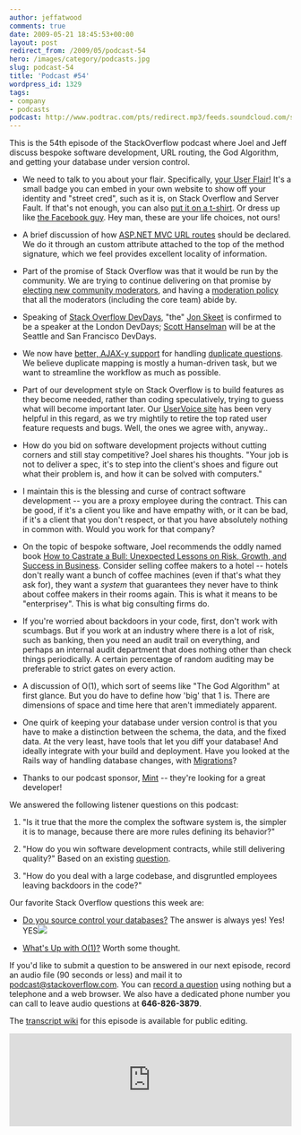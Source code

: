 ```yaml
---
author: jeffatwood
comments: true
date: 2009-05-21 18:45:53+00:00
layout: post
redirect_from: /2009/05/podcast-54
hero: /images/category/podcasts.jpg
slug: podcast-54
title: 'Podcast #54'
wordpress_id: 1329
tags:
- company
- podcasts
podcast: http://www.podtrac.com/pts/redirect.mp3/feeds.soundcloud.com/stream/14377289-stack-exchange-stack-overflow-podcast-24.mp3
---
```


This is the 54th episode of the StackOverflow podcast where Joel and Jeff discuss bespoke software development, URL routing, the God Algorithm, and getting your database under version control.






  * We need to talk to you about your flair. Specifically, [your User Flair!](http://blog.stackoverflow.com/2009/05/nowearn-valuable-flair) It's a small badge you can embed in your own website to show off your identity and "street cred", such as it is, on Stack Overflow and Server Fault. If that's not enough, you can also [put it on a t-shirt](http://shirt.social-shirt.com/stackoverflow-shirt.html). Or dress up like [the Facebook guy](http://www.eye-wash.com/wp-content/uploads/2007/11/facebookcostume2.jpg). Hey man, these are your life choices, not ours!


  * A brief discussion of how [ASP.NET MVC URL routes](http://www.asp.net/Learn/mvc/tutorial-05-cs.aspx) should be declared. We do it through an custom attribute attached to the top of the method signature, which we feel provides excellent locality of information.


  * Part of the promise of Stack Overflow was that it would be run by the community. We are trying to continue delivering on that promise by [electing new community moderators](http://blog.stackoverflow.com/2009/05/welcome-new-community-moderators/), and having a [moderation policy](http://blog.stackoverflow.com/2009/05/a-theory-of-moderation/) that all the moderators (including the core team) abide by.


  * Speaking of [Stack Overflow DevDays](http://stackoverflow.carsonified.com/), "the" [Jon Skeet](http://msmvps.com/blogs/jon_skeet/default.aspx) is confirmed to be a speaker at the London DevDays; [Scott Hanselman](http://www.hanselman.com/blog/) will be at the Seattle and San Francisco DevDays.


  * We now have [better, AJAX-y support](http://blog.stackoverflow.com/2009/05/linking-duplicate-questions/) for handling [duplicate questions](http://blog.stackoverflow.com/2009/04/handling-duplicate-questions/). We believe duplicate mapping is mostly a human-driven task, but we want to streamline the workflow as much as possible.


  * Part of our development style on Stack Overflow is to build features as they become needed, rather than coding speculatively, trying to guess what will become important later. Our [UserVoice site](http://stackoverflow.uservoice.com/) has been very helpful in this regard, as we try mightily to retire the top rated user feature requests and bugs. Well, the ones we agree with, anyway..


  * How do you bid on software development projects without cutting corners and still stay competitive? Joel shares his thoughts. "Your job is not to deliver a spec, it's to step into the client's shoes and figure out what their problem is, and how it can be solved with computers."


  * I maintain this is the blessing and curse of contract software development -- you are a proxy employee during the contract. This can be good, if it's a client you like and have empathy with, or it can be bad, if it's a client that you don't respect, or that you have absolutely nothing in common with. Would you work for that company?


  * On the topic of bespoke software, Joel recommends the oddly named book [How to Castrate a Bull: Unexpected Lessons on Risk, Growth, and Success in Business](http://www.amazon.com/dp/0470345233/?tag=codinghorror-20). Consider selling coffee makers to a hotel -- hotels don't really want a bunch of coffee machines (even if that's what they ask for), they want a _system_ that guarantees they never have to think about coffee makers in their rooms again. This is what it means to be "enterprisey". This is what big consulting firms do.


  * If you're worried about backdoors in your code, first, don't work with scumbags. But if you work at an industry where there is a lot of risk, such as banking, then you need an audit trail on everything, and perhaps an internal audit department that does nothing other than check things periodically. A certain percentage of random auditing may be preferable to strict gates on every action.


  * A discussion of O(1), which sort of seems like "The God Algorithm" at first glance. But you do have to define how 'big' that 1 is. There are dimensions of space and time here that aren't immediately apparent.


  * One quirk of keeping your database under version control is that you have to make a distinction between the schema, the data, and the fixed data. At the very least, have tools that let you diff your database! And ideally integrate with your build and deployment. Have you looked at the Rails way of handling database changes, with [Migrations](http://guides.rubyonrails.org/migrations.html)?   



  * Thanks to our podcast sponsor, [Mint](http://www.mint.com/jobs) -- they're looking for a great developer!






We answered the following listener questions on this podcast:






  1. "Is it true that the more the complex the software system is, the simpler it is to manage, because there are more rules defining its behavior?"


  2. "How do you win software development contracts, while still delivering quality?" Based on an existing [question](http://stackoverflow.com/questions/204572/how-can-a-software-agency-deliver-quality-software-win-projects).  



  3. "How do you deal with a large codebase, and disgruntled employees leaving backdoors in the code?"




Our favorite Stack Overflow questions this week are:






  * [Do you source control your databases?](http://stackoverflow.com/questions/115369/do-you-source-control-your-databases) The answer is always yes! Yes! YES![  
](http://stackoverflow.com/questions/332952/whats-up-with-o1)


  * [What's Up with O(1)?](http://stackoverflow.com/questions/332952/whats-up-with-o1) Worth some thought.





If you'd like to submit a question to be answered in our next episode, record an audio file (90 seconds or less) and mail it to [podcast@stackoverflow.com](mailto:podcast@stackoverflow.com). You can [record a question](http://blog.stackoverflow.com/index.php/2008/05/recording-podcast-questions-using-your-telephone/) using nothing but a telephone and a web browser. We also have a dedicated phone number you can call to leave audio questions at **646-826-3879**.






The [transcript wiki](https://stackoverflow.fogbugz.com/default.asp?pg=pgWiki&command=view&ixWikiPage=29053) for this episode is available for public editing.

<iframe width="100%" height="166" scrolling="no" frameborder="no" src="https://w.soundcloud.com/player/?url=https%3A//api.soundcloud.com/tracks/14377289&amp;color=ff5500&amp;auto_play=false&amp;hide_related=false&amp;show_comments=true&amp;show_user=true&amp;show_reposts=false"></iframe>
